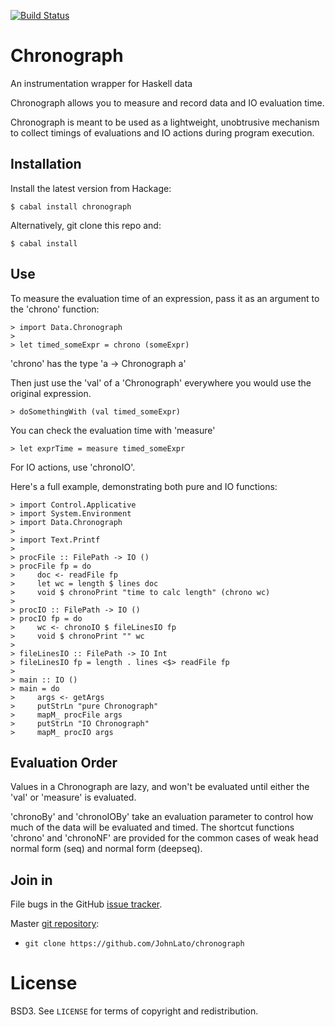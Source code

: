 [![Build Status](https://secure.travis-ci.org/JohnLato/chronograph.png?branch=master)](http://travis-ci.org/JohnLato/chronograph)

Chronograph
============

An instrumentation wrapper for Haskell data

Chronograph allows you to measure and record data and IO evaluation time.

Chronograph is meant to be used as a lightweight, unobtrusive mechanism to
collect timings of evaluations and IO actions during program execution.

Installation
------------

Install the latest version from Hackage:

    $ cabal install chronograph

Alternatively, git clone this repo and:

    $ cabal install

Use
---

To measure the evaluation time of an expression, pass it as an argument to the
'chrono' function:

    > import Data.Chronograph
    >
    > let timed_someExpr = chrono (someExpr)

'chrono' has the type 'a -> Chronograph a'

Then just use the 'val' of a 'Chronograph' everywhere you would use the
original expression.

    > doSomethingWith (val timed_someExpr)

You can check the evaluation time with 'measure'

    > let exprTime = measure timed_someExpr

For IO actions, use 'chronoIO'.

Here's a full example, demonstrating both pure and IO functions:

    > import Control.Applicative
    > import System.Environment
    > import Data.Chronograph
    >
    > import Text.Printf
    >
    > procFile :: FilePath -> IO ()
    > procFile fp = do
    >     doc <- readFile fp
    >     let wc = length $ lines doc
    >     void $ chronoPrint "time to calc length" (chrono wc)
    >
    > procIO :: FilePath -> IO ()
    > procIO fp = do
    >     wc <- chronoIO $ fileLinesIO fp
    >     void $ chronoPrint "" wc
    >
    > fileLinesIO :: FilePath -> IO Int
    > fileLinesIO fp = length . lines <$> readFile fp
    >
    > main :: IO ()
    > main = do
    >     args <- getArgs
    >     putStrLn "pure Chronograph"
    >     mapM_ procFile args
    >     putStrLn "IO Chronograph"
    >     mapM_ procIO args

Evaluation Order
----------------

Values in a Chronograph are lazy, and won't be evaluated until either the 'val'
or 'measure' is evaluated.

'chronoBy' and 'chronoIOBy' take an evaluation parameter to control how much of
the data will be evaluated and timed.  The shortcut functions 'chrono' and
'chronoNF' are provided for the common cases of weak head normal form (seq) and
normal form (deepseq).

Join in
-------

File bugs in the GitHub [issue tracker][].

Master [git repository][gh]:

* `git clone https://github.com/JohnLato/chronograph`

# License

BSD3. See `LICENSE` for terms of copyright and redistribution.

[issue tracker]: http://github.com/JohnLato/chronograph/issues
[gh]: http://github.com/JohnLato/chronograph
